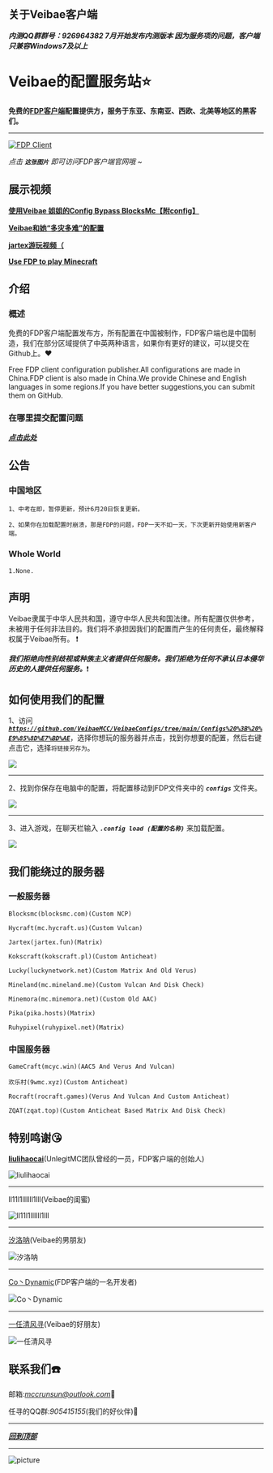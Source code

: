 ## 关于Veibae客户端
***内测QQ群群号：926964382   7月开始发布内测版本   因为服务项的问题，客户端只兼容Windows7及以上***

# Veibae的配置服务站:star:
**免费的[FDP客户端](https://github.com/UnlegitMC/FDPClient)配置提供方，服务于东亚、东南亚、西欧、北美等地区的黑客们。**

---

[![FDP Client](https://github.com/VeibaeMCC/VeibaeConfigs/blob/main/%E5%9B%BE%E7%89%87/FDP%20Client.png "FDP客户端永远的神！")](http://fdpclient.club/)

*点击 ***`这张图片`*** 即可访问FDP客户端官网哦 ~*

## 展示视频
[**使用Veibae 姐姐的Config Bypass BlocksMc【附config】**](https://www.bilibili.com/video/BV1M94y1o76z/?spm_id_from=333.788.recommend_more_video.2)

[**Veibae和她“多灾多难”的配置**](https://www.bilibili.com/video/BV1nB4y1175S?spm_id_from=333.999.0.0)

[**jartex游玩视频（**](https://m.bilibili.com/video/BV1FF41177Kj)

[**Use FDP to play Minecraft**](https://m.bilibili.com/video/BV1fY4y1r7k1)

## 介绍
### 概述
免费的FDP客户端配置发布方，所有配置在中国被制作，FDP客户端也是中国制造，我们在部分区域提供了中英两种语言，如果你有更好的建议，可以提交在Github上。:heart:

Free FDP client configuration publisher.All configurations are made in China.FDP client is also made in China.We provide Chinese and English languages in some regions.If you have better suggestions,you can submit them on GitHub.

### 在哪里提交配置问题
[***点击此处***](https://github.com/VeibaeMCC/VeibaeConfigs/issues)

## 公告
### 中国地区
    1、中考在即，暂停更新，预计6月20日恢复更新。
    
    2、如果你在加载配置时崩溃，那是FDP的问题，FDP一天不如一天，下次更新开始使用新客户端。
    
### Whole World
    1.None.

## 声明
Veibae隶属于中华人民共和国，遵守中华人民共和国法律。所有配置仅供参考，未被用于任何非法目的。我们将不承担因我们的配置而产生的任何责任，最终解释权属于Veibae所有。 :exclamation:

***我们拒绝向性别歧视或种族主义者提供任何服务。我们拒绝为任何不承认日本侵华历史的人提供任何服务。***:exclamation:

## 如何使用我们的配置
1、访问[***`https://github.com/VeibaeMCC/VeibaeConfigs/tree/main/Configs%20%3B%20%E9%85%8D%E7%BD%AE`***](https://github.com/VeibaeMCC/VeibaeConfigs/tree/main/Configs%20%3B%20%E9%85%8D%E7%BD%AE)，选择你想玩的服务器并点击，找到你想要的配置，然后右键点击它，选择`将链接另存为`。

![](https://github.com/VeibaeMCC/Pictures/blob/main/list.png)

---

2、找到你保存在电脑中的配置，将配置移动到FDP文件夹中的 ***`configs`*** 文件夹。

![](https://github.com/VeibaeMCC/Pictures/blob/main/folder.png)

---

3、进入游戏，在聊天栏输入 ***`.config load (配置的名称)`*** 来加载配置。

![](https://github.com/VeibaeMCC/Pictures/blob/main/input.png)

## 我们能绕过的服务器
### 一般服务器
    Blocksmc(blocksmc.com)(Custom NCP)
    
    Hycraft(mc.hycraft.us)(Custom Vulcan)

    Jartex(jartex.fun)(Matrix)
    
    Kokscraft(kokscraft.pl)(Custom Anticheat)
    
    Lucky(luckynetwork.net)(Custom Matrix And Old Verus)
    
    Mineland(mc.mineland.me)(Custom Vulcan And Disk Check)
    
    Minemora(mc.minemora.net)(Custom Old AAC)
    
    Pika(pika.hosts)(Matrix)
    
    Ruhypixel(ruhypixel.net)(Matrix)

### 中国服务器
    GameCraft(mcyc.win)(AAC5 And Verus And Vulcan)
    
    欢乐村(9wmc.xyz)(Custom Anticheat)
    
    Rocraft(rocraft.games)(Verus And Vulcan And Custom Anticheat)
    
    ZQAT(zqat.top)(Custom Anticheat Based Matrix And Disk Check)

## 特别鸣谢:kissing_heart:
[**liulihaocai**](https://github.com/liulihaocai)(UnlegitMC团队曾经的一员，FDP客户端的创始人)

![liulihaocai](https://avatars.githubusercontent.com/u/65506006?v=4 "liulihaocai")

---

ll11l1lIllIl1lll(Veibae的闺蜜)

![ll11l1lIllIl1lll](https://github.com/VeibaeMCC/Pictures/blob/main/guimi.png "ll11l1lIllIl1lll")

---

[汐洛呐](https://github.com/guimc233)(Veibae的男朋友)

![汐洛呐](https://github.com/VeibaeMCC/Pictures/blob/main/xiluo.jpg "汐洛呐")

---

[Co丶Dynamic](https://github.com/contionability)(FDP客户端的一名开发者)

![Co丶Dynamic](https://avatars.githubusercontent.com/u/78670017?v=4 "Co丶Dynamic")

---

[一任清风寻](https://space.bilibili.com/2084141313?spm_id_from=333.337.0.0)(Veibae的好朋友)

![一任清风寻](https://github.com/VeibaeMCC/Pictures/blob/main/renxun.png "一任清风寻")

## 联系我们:telephone:
邮箱:*mccrunsun@outlook.com*:e-mail:

任寻的QQ群:*905415155*(我们的好伙伴):speech_balloon:

---

[***回到顶部***](#readme)

---

![picture](https://github.com/VeibaeMCC/Pictures/blob/main/112022-04-27_21.12.46.png "珍贵的截屏")
